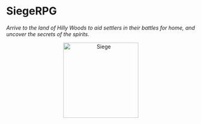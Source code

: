 # SiegeRPG

*Arrive to the land of Hilly Woods to aid settlers in their battles for home, and uncover the secrets of the spirits.*



<p align="center">
  <a href="https://youtu.be/6ke_CKSm1dM">
         <img alt="Siege" src="https://i.imgur.com/T2e3JFY.png"
         width=200">
      </a>
</p> 
